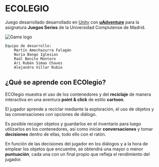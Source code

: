 # ECOLEGIO
Juego desarrollado desarrollado en [Unity](https://unity.com/es) con **[uAdventure](https://github.com/e-ucm/uAdventure#downloads)** para la asignatura **Juegos Serios** de la Universidad Complutense de Madrid.

![Game logo](/Resources/Gráfico/otros/logo.png)

    Equipo de desarrollo:
        Martín Amechazurra Falagán
        Nuria Bango Iglesias
        Raúl Benito Montoro
        Ari Rubén Simao Chaves
        Alejandro Villar Rubio

## ¿Qué se aprende con ECOlegio?

ECOlegio muestra el uso de los contenedores y del **reciclaje** de manera interactiva en una aventura **point & click** de estilo **cartoon**.

El jugador aprende a reciclar mediante la exploración, el uso de objetos y las conversaciones con opciones de diálogo.

Es posible recoger objetos y guardarlos en el inventario para luego utilizarlos en los contenedores, así como iniciar **conversaciones** y tomar **decisiones** dentro de ellas, todo ello con el ratón.

En función de las decisiones del jugador en los diálogos y a la hora de emplear los objetos que encuentre, se obtendrá una mayor o menor **puntuación**, cada una con un final propio que refleja el rendimiento del jugador.